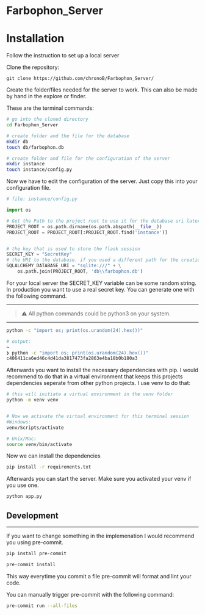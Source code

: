 # Farbophon_Server

# Installation

Follow the instruction to set up a local server

Clone the repository:
```
git clone https://github.com/chronoB/Farbophon_Server/
```

Create the folder/files needed for the server to work.
This can also be made by hand in the explore or finder.

These are the terminal commands:
```bash
# go into the cloned directory
cd Farbophon_Server

# create folder and the file for the database
mkdir db
touch db/farbophon.db

# create folder and file for the configuration of the server
mkdir instance
touch instance/config.py
```

Now we have to edit the configuration of the server. Just copy this into your configuration file.
```python
# file: instance/config.py

import os

# Get the Path to the project root to use it for the database uri later on
PROJECT_ROOT = os.path.dirname(os.path.abspath(__file__))
PROJECT_ROOT = PROJECT_ROOT[:PROJECT_ROOT.find('instance')]


# the key that is used to store the flask session
SECRET_KEY = "SecretKey"
# the URI to the database. if you used a different path for the creation of the database you have to change it here.
SQLALCHEMY_DATABASE_URI = "sqlite:///" + \
    os.path.join(PROJECT_ROOT, 'db\\farbophon.db')
```

For your local server the SECRET_KEY variable can be some random string. In production you want to use a real secret key. You can generate one with the following command.

---
> ⚠️
All python commands could be python3 on your system.
---


```bash
python -c "import os; print(os.urandom(24).hex())"

# output:
~
❯ python -c "import os; print(os.urandom(24).hex())"
c406411ca6ed46c4d41da3817473fa2863e4ba18b0b180a3
```

Afterwards you want to install the necessary dependencies with pip.
I would recommend to do that in a virtual environment that keeps this projects dependencies seperate from other python projects.
I use venv to do that:
```bash
# this will initiate a virtual environment in the venv folder
python -m venv venv


# Now we activate the virtual environment for this terminal session
#Windows:
venv/Scripts/activate

# Unix/Mac:
source venv/bin/activate
```

Now we can install the dependencies

```bash
pip install -r requirements.txt
```

Afterwards you can start the server. Make sure you activated your venv if you use one.
```bash
python app.py
```

## Development

---

If you want to change something in the implemenation I would recommend you using pre-commit.

```bash
pip install pre-commit

pre-commit install
```

This way everytime you commit a file pre-commit will format and lint your code.

You can manually trigger pre-commit with the following command:
```bash
pre-commit run --all-files
```

